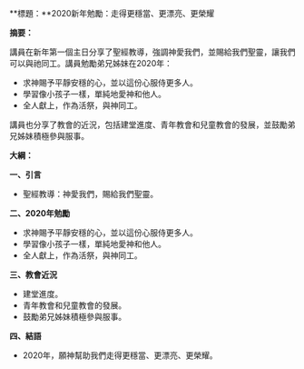 **標題：**2020新年勉勵：走得更穩當、更漂亮、更榮耀

**摘要：**

講員在新年第一個主日分享了聖經教導，強調神愛我們，並賜給我們聖靈，讓我們可以與祂同工。講員勉勵弟兄姊妹在2020年：

* 求神賜予平靜安穩的心，並以這份心服侍更多人。
* 學習像小孩子一樣，單純地愛神和他人。
* 全人獻上，作為活祭，與神同工。

講員也分享了教會的近況，包括建堂進度、青年教會和兒童教會的發展，並鼓勵弟兄姊妹積極參與服事。

**大綱：**

**一、引言**
* 聖經教導：神愛我們，賜給我們聖靈。

**二、2020年勉勵**
* 求神賜予平靜安穩的心，並以這份心服侍更多人。
* 學習像小孩子一樣，單純地愛神和他人。
* 全人獻上，作為活祭，與神同工。

**三、教會近況**
* 建堂進度。
* 青年教會和兒童教會的發展。
* 鼓勵弟兄姊妹積極參與服事。

**四、結語**
* 2020年，願神幫助我們走得更穩當、更漂亮、更榮耀。
